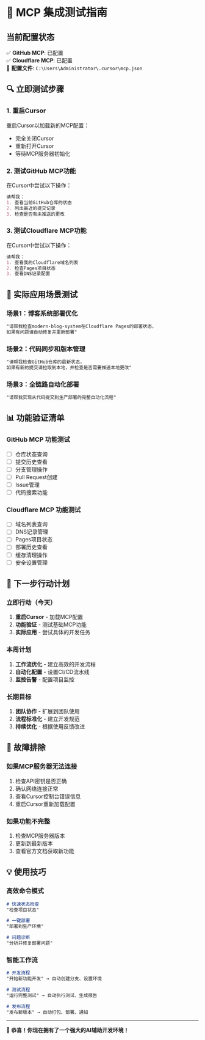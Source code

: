 # 🧪 MCP 集成测试指南

## 当前配置状态

✅ **GitHub MCP**: 已配置  
✅ **Cloudflare MCP**: 已配置  
📍 **配置文件**: `C:\Users\Administrator\.cursor\mcp.json`

## 🔍 立即测试步骤

### 1. 重启Cursor
重启Cursor以加载新的MCP配置：
- 完全关闭Cursor
- 重新打开Cursor
- 等待MCP服务器初始化

### 2. 测试GitHub MCP功能
在Cursor中尝试以下操作：

```markdown
请帮我：
1. 查看当前GitHub仓库的状态
2. 列出最近的提交记录
3. 检查是否有未推送的更改
```

### 3. 测试Cloudflare MCP功能
在Cursor中尝试以下操作：

```markdown
请帮我：
1. 查看我的Cloudflare域名列表
2. 检查Pages项目状态
3. 查看DNS记录配置
```

## 🚀 实际应用场景测试

### 场景1：博客系统部署优化
```markdown
"请帮我检查modern-blog-system在Cloudflare Pages的部署状态，
如果有问题请自动修复并重新部署"
```

### 场景2：代码同步和版本管理
```markdown
"请帮我检查GitHub仓库的最新状态，
如果有新的提交请拉取到本地，并检查是否需要推送本地更改"
```

### 场景3：全链路自动化部署
```markdown
"请帮我实现从代码提交到生产部署的完整自动化流程"
```

## 📊 功能验证清单

### GitHub MCP 功能测试
- [ ] 仓库状态查询
- [ ] 提交历史查看
- [ ] 分支管理操作
- [ ] Pull Request创建
- [ ] Issue管理
- [ ] 代码搜索功能

### Cloudflare MCP 功能测试
- [ ] 域名列表查询
- [ ] DNS记录管理
- [ ] Pages项目状态
- [ ] 部署历史查看
- [ ] 缓存清理操作
- [ ] 安全设置管理

## 🎯 下一步行动计划

### 立即行动（今天）
1. **重启Cursor** - 加载MCP配置
2. **功能验证** - 测试基础MCP功能
3. **实际应用** - 尝试具体的开发任务

### 本周计划
1. **工作流优化** - 建立高效的开发流程
2. **自动化配置** - 设置CI/CD流水线
3. **监控告警** - 配置项目监控

### 长期目标
1. **团队协作** - 扩展到团队使用
2. **流程标准化** - 建立开发规范
3. **持续优化** - 根据使用反馈改进

## 🔧 故障排除

### 如果MCP服务器无法连接
1. 检查API密钥是否正确
2. 确认网络连接正常
3. 查看Cursor控制台错误信息
4. 重启Cursor重新加载配置

### 如果功能不完整
1. 检查MCP服务器版本
2. 更新到最新版本
3. 查看官方文档获取新功能

## 💡 使用技巧

### 高效命令模式
```markdown
# 快速状态检查
"检查项目状态"

# 一键部署
"部署到生产环境"

# 问题诊断
"分析并修复部署问题"
```

### 智能工作流
```markdown
# 开发流程
"开始新功能开发" → 自动创建分支、设置环境

# 测试流程  
"运行完整测试" → 自动执行测试、生成报告

# 发布流程
"发布新版本" → 自动打包、部署、通知
```

---

**🎉 恭喜！你现在拥有了一个强大的AI辅助开发环境！** 